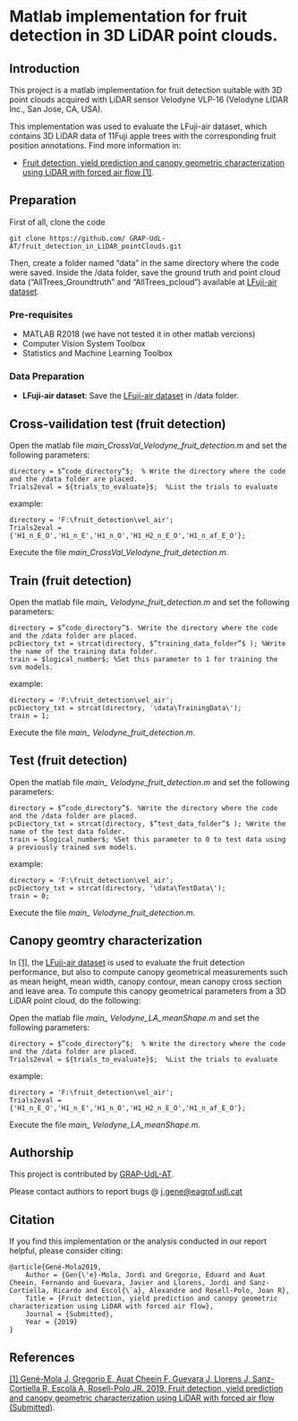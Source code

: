 # Matlab implementation for fruit detection in 3D LiDAR point clouds.

## Introduction
This project is a matlab implementation for fruit detection suitable with 3D point clouds acquired with LiDAR sensor Velodyne VLP-16 (Velodyne LIDAR Inc., San Jose, CA, USA). 

This implementation was used to evaluate the LFuji-air dataset, which contains 3D LiDAR data of 11Fuji apple trees with the corresponding fruit position annotations. Find more information in:

* [Fruit detection, yield prediction and canopy geometric characterization using LiDAR with forced air flow [1]](http://www.grap.udl.cat/en/publications/index.html).



## Preparation 


First of all, clone the code
```
git clone https://github.com/ GRAP-UdL-AT/fruit_detection_in_LiDAR_pointClouds.git
```

Then, create a folder named “data” in the same directory where the code were saved.
Inside the /data folder, save the ground truth and point cloud data (“AllTrees_Groundtruth” and “AllTrees_pcloud”) available at [LFuji-air dataset](http://www.grap.udl.cat/en/publications/LFuji_air_dataset.html).


### Pre-requisites

* MATLAB R2018 (we have not tested it in other matlab vercions)
* Computer Vision System Toolbox
* Statistics and Machine Learning Toolbox

### Data Preparation

* **LFuji-air dataset**: 
Save the [LFuji-air dataset](http://www.grap.udl.cat/en/publications/LFuji_air_dataset.html) in /data folder.

## Cross-vailidation test (fruit detection)

Open the matlab file *main_CrossVal_Velodyne_fruit_detection.m* and set the following parameters:
```
directory = $”code_directory”$;  % Write the directory where the code and the /data folder are placed.
Trials2eval = ${trials_to_evaluate}$;  %List the trials to evaluate
```
example:
```
directory = 'F:\fruit_detection\vel_air';  
Trials2eval = {'H1_n_E_O','H1_n_E','H1_n_O','H1_H2_n_E_O','H1_n_af_E_O'}; 
```
Execute the file *main_CrossVal_Velodyne_fruit_detection.m*.

## Train (fruit detection)
Open the matlab file *main_ Velodyne_fruit_detection.m* and set the following parameters:
```
directory = $”code_directory”$. %Write the directory where the code and the /data folder are placed.
pcDiectory_txt = strcat(directory, $”training_data_folder”$ ); %Write the name of the training data folder.
train = $logical_number$; %Set this parameter to 1 for training the svm models.
```
example:
```
directory = 'F:\fruit_detection\vel_air';  
pcDiectory_txt = strcat(directory, '\data\TrainingData\');
train = 1;
```
Execute the file *main_ Velodyne_fruit_detection.m*.

## Test (fruit detection)
Open the matlab file *main_ Velodyne_fruit_detection.m* and set the following parameters:
```
directory = $”code_directory”$. %Write the directory where the code and the /data folder are placed.
pcDiectory_txt = strcat(directory, $”test_data_folder”$ ); %Write the name of the test data folder.
train = $logical_number$; %Set this parameter to 0 to test data using a previously trained svm models.
```
example:
```
directory = 'F:\fruit_detection\vel_air';  
pcDiectory_txt = strcat(directory, '\data\TestData\');
train = 0;
```
Execute the file *main_ Velodyne_fruit_detection.m*.

## Canopy geomtry characterization
In [[1]]((http://www.grap.udl.cat/en/publications/index.html)), the [LFuji-air dataset](http://www.grap.udl.cat/en/publications/LFuji_air_dataset.html) is used to evaluate the fruit detection performance, but also to compute canopy geometrical measurements such as mean height, mean width, canopy contour, mean canopy cross section and leave area. To compute this canopy geometrical parameters from a 3D LiDAR point cloud, do the following:

Open the matlab file *main_ Velodyne_LA_meanShape.m* and set the following parameters:
```
directory = $”code_directory”$;  % Write the directory where the code and the /data folder are placed.
Trials2eval = ${trials_to_evaluate}$;  %List the trials to evaluate
```
example:
```
directory = 'F:\fruit_detection\vel_air';  
Trials2eval = {'H1_n_E_O','H1_n_E','H1_n_O','H1_H2_n_E_O','H1_n_af_E_O'}; 
```
Execute the file *main_ Velodyne_LA_meanShape.m*.

## Authorship

This project is contributed by [GRAP-UdL-AT](http://www.grap.udl.cat/en/index.html).

Please contact authors to report bugs @ j.gene@eagrof.udl.cat


## Citation

If you find this implementation or the analysis conducted in our report helpful, please consider citing:

    @article{Gené-Mola2019,
        Author = {Gen{\'e}-Mola, Jordi and Gregorio, Eduard and Auat Cheein, Fernando and Guevara, Javier and Llorens, Jordi and Sanz-Cortiella, Ricardo and Escol{\`a}, Alexandre and Rosell-Polo, Joan R},
        Title = {Fruit detection, yield prediction and canopy geometric characterization using LiDAR with forced air flow},
        Journal = {Submitted},
        Year = {2019}
    } 

## References

[[1] Gené-Mola J, Gregorio E, Auat Cheein F, Guevara J, Llorens J, Sanz-Cortiella R, Escolà A, Rosell-Polo JR. 2019. Fruit detection, yield prediction and canopy geometric characterization using LiDAR with forced air flow (Submitted)](http://www.grap.udl.cat/en/publications/index.html).
